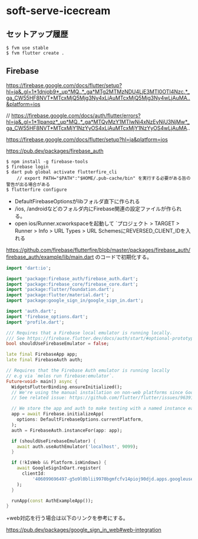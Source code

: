 # soft-serve-icecream

## セットアップ履歴

```
$ fvm use stable
$ fvm flutter create .
```

## Firebase

https://firebase.google.com/docs/flutter/setup?hl=ja&_gl=1*1dnjob9*_up*MQ..*_ga*MTg2MTMzNDU4LjE3MTI0OTI4Nzc.*_ga_CW55HF8NVT*MTcxMjQ5Mjg3Ny4xLjAuMTcxMjQ5Mjg3Ny4wLjAuMA..&platform=ios

// https://firebase.google.com/docs/auth/flutter/errors?hl=ja&_gl=1*1lpanqz*_up*MQ..*_ga*MTQyMzY1MTIwNi4xNzEyNjU3NjMw*_ga_CW55HF8NVT*MTcxMjY1NzYyOS4xLjAuMTcxMjY1NzYyOS4wLjAuMA..

https://firebase.google.com/docs/flutter/setup?hl=ja&platform=ios

https://pub.dev/packages/firebase_auth

```
$ npm install -g firebase-tools
$ firebase login
$ dart pub global activate flutterfire_cli
    // export PATH="$PATH":"$HOME/.pub-cache/bin" を実行する必要がある旨の警告が出る場合がある
$ flutterfire configure
```

- DefaultFirebaseOptionsがlibフォルダ直下に作られる
- /ios, /androidなどのフォルダ内にFirebase関連の設定ファイルが作られる。
- open ios/Runner.xcworkspaceを起動して `プロジェクト > TARGET > Runner > Info > URL Types > URL SchemesにREVERSED_CLIENT_IDを入れる

https://github.com/firebase/flutterfire/blob/master/packages/firebase_auth/firebase_auth/example/lib/main.dart
のコードで初期化する。

```main.dart
import 'dart:io';

import 'package:firebase_auth/firebase_auth.dart';
import 'package:firebase_core/firebase_core.dart';
import 'package:flutter/foundation.dart';
import 'package:flutter/material.dart';
import 'package:google_sign_in/google_sign_in.dart';

import 'auth.dart';
import 'firebase_options.dart';
import 'profile.dart';

/// Requires that a Firebase local emulator is running locally.
/// See https://firebase.flutter.dev/docs/auth/start/#optional-prototype-and-test-with-firebase-local-emulator-suite
bool shouldUseFirebaseEmulator = false;

late final FirebaseApp app;
late final FirebaseAuth auth;

// Requires that the Firebase Auth emulator is running locally
// e.g via `melos run firebase:emulator`.
Future<void> main() async {
  WidgetsFlutterBinding.ensureInitialized();
  // We're using the manual installation on non-web platforms since Google sign in plugin doesn't yet support Dart initialization.
  // See related issue: https://github.com/flutter/flutter/issues/96391

  // We store the app and auth to make testing with a named instance easier.
  app = await Firebase.initializeApp(
    options: DefaultFirebaseOptions.currentPlatform,
  );
  auth = FirebaseAuth.instanceFor(app: app);

  if (shouldUseFirebaseEmulator) {
    await auth.useAuthEmulator('localhost', 9099);
  }

  if (!kIsWeb && Platform.isWindows) {
    await GoogleSignInDart.register(
      clientId:
          '406099696497-g5o9l0blii9970bgmfcfv14pioj90djd.apps.googleusercontent.com',
    );
  }

  runApp(const AuthExampleApp());
}
```

+web対応を行う場合は以下のリンクを参考にする。

https://pub.dev/packages/google_sign_in_web#web-integration
